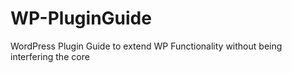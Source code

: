 # WP-PluginGuide
WordPress Plugin Guide to extend WP Functionality without being interfering the core 

